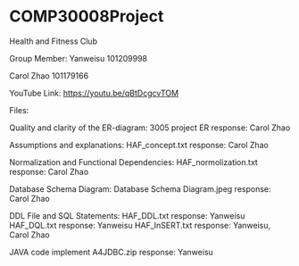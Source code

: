 # COMP30008Project
Health and Fitness Club

Group Member: 
Yanweisu 
101209998

Carol Zhao
101179166

YouTube Link: https://youtu.be/qBtDcgcvTOM

Files:

Quality and clarity of the ER-diagram: 
3005 project ER
response: Carol Zhao

Assumptions and explanations:
HAF_concept.txt
response: Carol Zhao

Normalization and Functional Dependencies:
HAF_normolization.txt
response: Carol Zhao

Database Schema Diagram: 
Database Schema Diagram.jpeg
response: Carol Zhao

DDL File and SQL Statements: 
HAF_DDL.txt
response: Yanweisu
HAF_DQL.txt
response: Yanweisu
HAF_InSERT.txt
response: Yanweisu, Carol Zhao

JAVA code implement
A4JDBC.zip
response: Yanweisu
